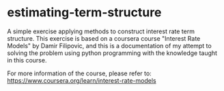 # estimating-term-structure
A simple exercise applying methods to construct interest rate term structure.
This exercise is based on a coursera course "Interest Rate Models" by Damir Filipovic, and this is a documentation of my attempt to solving the problem using python programming with the knowledge taught in this course.

For more information of the course, please refer to: https://www.coursera.org/learn/interest-rate-models
